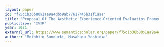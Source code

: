 ```yaml
---
layout: paper
id: "f75c1b36b80b1aa9a4db59ab77617445b31f1aae"
title: "Proposal Of The Aesthetic Experience-Oriented Evaluation Framework For Field-Recording Sound Retrieval System: Experiments Using Acoustic Feature Signatures Based On Multiscale Fractal Dimension"
publication: "IVSP"
year: 2021
external_url: https://www.semanticscholar.org/paper/f75c1b36b80b1aa9a4db59ab77617445b31f1aae
authors: "Motohiro Sunouchi, Masaharu Yoshioka"
---
```

